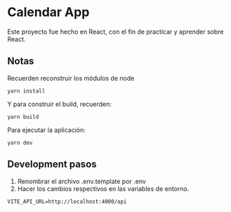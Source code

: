 # Calendar App

Este proyecto fue hecho en React, con el fin de practicar y aprender sobre React.

## Notas

Recuerden reconstruir los módulos de node

`yarn install`

Y para construir el build, recuerden:

`yarn build`

Para ejecutar la aplicación:

`yarn dev`

## Development pasos

1. Renombrar el archivo .env.template por .env
2. Hacer los cambios respectivos en las variables de entorno.

```
VITE_API_URL=http://localhost:4000/api

```
